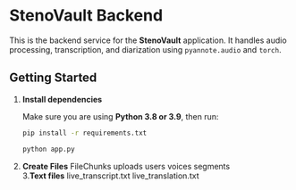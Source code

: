 #  StenoVault Backend

This is the backend service for the **StenoVault** application. It handles audio processing, transcription, and diarization using `pyannote.audio` and `torch`.

## Getting Started

1. **Install dependencies**

   Make sure you are using **Python 3.8 or 3.9**, then run:

   ```bash
   pip install -r requirements.txt

   ```
   ```bash
   python app.py
   ```

2. **Create Files**
   FileChunks
   uploads
   users
   voices
   segments
   <br/>
3.**Text files**
   live_transcript.txt
   live_translation.txt
   


